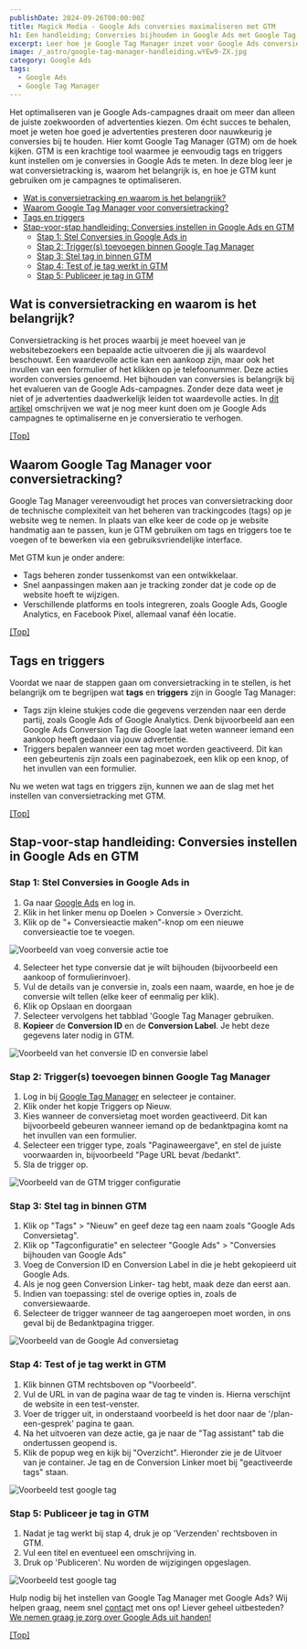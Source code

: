 ```yaml
---
publishDate: 2024-09-26T00:00:00Z
title: Magick Media - Google Ads conversies maximaliseren met GTM
h1: Een handleiding; Conversies bijhouden in Google Ads met Google Tag Manager
excerpt: Leer hoe je Google Tag Manager inzet voor Google Ads conversietracking en maximaliseer je campagnes met tags, triggers en nauwkeurige conversiemeting!
image: /_astro/google-tag-manager-handleiding.wYEw9-ZX.jpg
category: Google Ads
tags:
  - Google Ads
  - Google Tag Manager
---
```

Het optimaliseren van je Google Ads-campagnes draait om meer dan alleen de juiste zoekwoorden of advertenties kiezen. Om écht succes te behalen, moet je weten hoe goed je advertenties presteren door nauwkeurig je conversies bij te houden. Hier komt Google Tag Manager (GTM) om de hoek kijken. GTM is een krachtige tool waarmee je eenvoudig tags en triggers kunt instellen om je conversies in Google Ads te meten. In deze blog leer je wat conversietracking is, waarom het belangrijk is, en hoe je GTM kunt gebruiken om je campagnes te optimaliseren.

- [Wat is conversietracking en waarom is het belangrijk?](#wat-is-conversietracking-en-waarom-is-het-belangrijk)
- [Waarom Google Tag Manager voor conversietracking?](#waarom-google-tag-manager-voor-conversietracking)
- [Tags en triggers](#tags-en-triggers)
- [Stap-voor-stap handleiding: Conversies instellen in Google Ads en GTM](#stap-voor-stap-handleiding-conversies-instellen-in-google-ads-en-gtm)
  - [Stap 1: Stel Conversies in Google Ads in](#stap-1-stel-conversies-in-google-ads-in)
  - [Stap 2: Trigger(s) toevoegen binnen Google Tag Manager](#stap-2-triggers-toevoegen-binnen-google-tag-manager)
  - [Stap 3: Stel tag in binnen GTM](#stap-3-stel-tag-in-binnen-gtm)
  - [Stap 4: Test of je tag werkt in GTM](#stap-4-test-of-je-tag-werkt-in-gtm)
  - [Stap 5: Publiceer je tag in GTM](#stap-5-publiceer-je-tag-in-gtm)

## Wat is conversietracking en waarom is het belangrijk?
Conversietracking is het proces waarbij je meet hoeveel van je websitebezoekers een bepaalde actie uitvoeren die jij als waardevol beschouwt. Een waardevolle actie kan een aankoop zijn, maar ook het invullen van een formulier of het klikken op je telefoonummer. Deze acties worden conversies genoemd. Het bijhouden van conversies is belangrijk bij het evalueren van de Google Ads-campagnes. Zonder deze data weet je niet of je advertenties daadwerkelijk leiden tot waardevolle acties. In <a href="/optimaliseer-google-ads-campagne-hoger-conversieratio/">dit artikel</a> omschrijven we wat je nog meer kunt doen om je Google Ads campagnes te optimaliserne en je conversieratio te verhogen.

[[Top]](#top)

## Waarom Google Tag Manager voor conversietracking?
Google Tag Manager vereenvoudigt het proces van conversietracking door de technische complexiteit van het beheren van trackingcodes (tags) op je website weg te nemen. In plaats van elke keer de code op je website handmatig aan te passen, kun je GTM gebruiken om tags en triggers toe te voegen of te bewerken via een gebruiksvriendelijke interface.

Met GTM kun je onder andere:
<ul>
  <li>Tags beheren zonder tussenkomst van een ontwikkelaar.</li>
  <li>Snel aanpassingen maken aan je tracking zonder dat je code op de website hoeft te wijzigen.</li>
  <li>Verschillende platforms en tools integreren, zoals Google Ads, Google Analytics, en Facebook Pixel, allemaal vanaf één locatie.</li>
</ul>

[[Top]](#top)

## Tags en triggers
Voordat we naar de stappen gaan om conversietracking in te stellen, is het belangrijk om te begrijpen wat <b>tags</b> en <b>triggers</b> zijn in Google Tag Manager:
<ul>
  <li>Tags zijn kleine stukjes code die gegevens verzenden naar een derde partij, zoals Google Ads of Google Analytics. Denk bijvoorbeeld aan een Google Ads Conversion Tag die Google laat weten wanneer iemand een aankoop heeft gedaan via jouw advertentie.</li>
  <li>Triggers bepalen wanneer een tag moet worden geactiveerd. Dit kan een gebeurtenis zijn zoals een paginabezoek, een klik op een knop, of het invullen van een formulier.</li>
</ul>
Nu we weten wat tags en triggers zijn, kunnen we aan de slag met het instellen van conversietracking met GTM.

[[Top]](#top)

## Stap-voor-stap handleiding: Conversies instellen in Google Ads en GTM
### Stap 1: Stel Conversies in Google Ads in
1. Ga naar <a href="https://ads.google.com/intl/en_NL/home/" target="_blank" rel="noopener">Google Ads</a> en log in.
2. Klik in het linker menu op Doelen > Conversie > Overzicht.
3. Klik op de "+ Conversieactie maken"-knop om een nieuwe conversieactie toe te voegen.

![Voorbeeld van voeg conversie actie toe](src/assets/images/voeg-conversieactie-toe.jpg)

4. Selecteer het type conversie dat je wilt bijhouden (bijvoorbeeld een aankoop of formulierinvoer).
5. Vul de details van je conversie in, zoals een naam, waarde, en hoe je de conversie wilt tellen (elke keer of eenmalig per klik).
6. Klik op Opslaan en doorgaan
6. Selecteer vervolgens het tabblad 'Google Tag Manager gebruiken.
7. <b>Kopieer</b> de <b>Conversion ID</b> en de <b>Conversion Label</b>. Je hebt deze gegevens later nodig in GTM.

![Voorbeeld van het conversie ID en conversie label](src/assets/images/gtm-conversie-id-en-label.jpg)

### Stap 2: Trigger(s) toevoegen binnen Google Tag Manager
1. Log in bij <a href="https://marketingplatform.google.com/intl/nl/about/tag-manager/" target="_blank" rel="noopener">Google Tag Manager</a> en selecteer je container.
2. Klik onder het kopje Triggers op Nieuw.
3. Kies wanneer de conversietag moet worden geactiveerd. Dit kan bijvoorbeeld gebeuren wanneer iemand op de bedanktpagina komt na het invullen van een formulier.
4. Selecteer een trigger type, zoals "Paginaweergave", en stel de juiste voorwaarden in, bijvoorbeeld "Page URL bevat /bedankt".
5. Sla de trigger op.

![Voorbeeld van de GTM trigger configuratie](src/assets/images/gtm-triggerconfiguratie.jpg)

### Stap 3: Stel tag in binnen GTM
1. Klik op "Tags" > "Nieuw" en geef deze tag een naam zoals "Google Ads Conversietag".
2. Klik op "Tagconfiguratie" en selecteer "Google Ads" > "Conversies bijhouden van Google Ads"
3. Voeg de Conversion ID en Conversion Label in die je hebt gekopieerd uit Google Ads.
4. Als je nog geen Conversion Linker- tag hebt, maak deze dan eerst aan.
5. Indien van toepassing: stel de overige opties in, zoals de conversiewaarde.
6. Selecteer de trigger wanneer de tag aangeroepen moet worden, in ons geval bij de Bedanktpagina trigger.

![Voorbeeld van de Google Ad conversietag](src/assets/images/google-ad-conversietag.jpg)

### Stap 4: Test of je tag werkt in GTM
1. Klik binnen GTM rechtsboven op "Voorbeeld".
2. Vul de URL in van de pagina waar de tag te vinden is. Hierna verschijnt de website in een test-venster.
3. Voer de trigger uit, in onderstaand voorbeeld is het door naar de '/plan-een-gesprek' pagina te gaan.
4. Na het uitvoeren van deze actie, ga je naar de "Tag assistant" tab die ondertussen geopend is.
5. Klik de popup weg en kijk bij "Overzicht". Hieronder zie je de Uitvoer van je container. Je tag en de Conversion Linker moet bij "geactiveerde tags" staan.

![Voorbeeld test google tag](src/assets/images/test-tag-google-tag-manager.jpg)

### Stap 5: Publiceer je tag in GTM
1. Nadat je tag werkt bij stap 4, druk je op 'Verzenden' rechtsboven in GTM.
2. Vul een titel en eventueel een omschrijving in.
3. Druk op 'Publiceren'. Nu worden de wijzigingen opgeslagen.

![Voorbeeld test google tag](src/assets/images/publiceren-binnen-google-tag-manager.jpg)

Hulp nodig bij het instellen van Google Tag Manager met Google Ads? Wij helpen graag, neem snel <a href="/contact/">contact</a> met ons op!
Liever geheel uitbesteden? <a href="/google-ads-sea/">We nemen graag je zorg over Google Ads uit handen!</a>

[[Top]](#top)